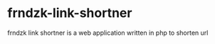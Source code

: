 frndzk-link-shortner
====================

frndzk link shortner is a web application written in php to shorten url